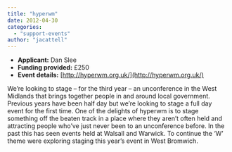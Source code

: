 ```yaml
---
title: "hyperwm"
date: 2012-04-30
categories: 
  - "support-events"
author: "jacattell"
---
```


- **Applicant:** Dan Slee
- **Funding provided:** £250
- **Event details:** [http://hyperwm.org.uk/](http://hyperwm.org.uk/)

We’re looking to stage – for the third year – an unconference in the West Midlands that brings together people in and around local government. Previous years have been half day but we’re looking to stage a full day event for the first time. One of the delights of hyperwm is to stage something off the beaten track in a place where they aren’t often held and attracting people who’ve just never been to an unconference before. In the past this has seen events held at Walsall and Warwick. To continue the ‘W’ theme were exploring staging this year’s event in West Bromwich.
